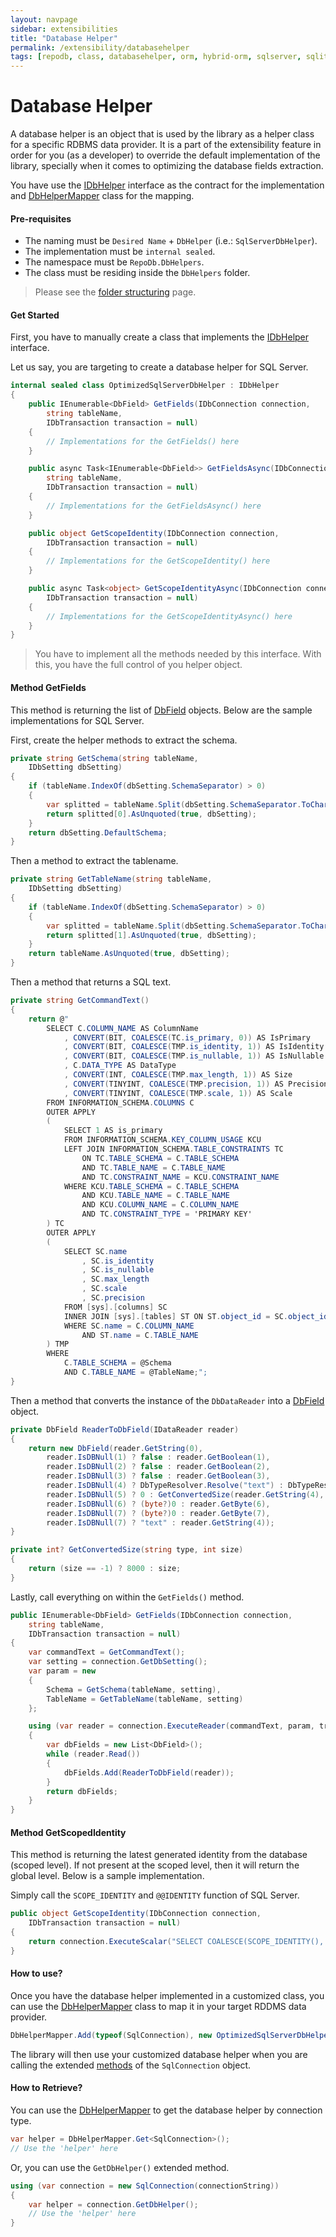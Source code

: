 ```yaml
---
layout: navpage
sidebar: extensibilities
title: "Database Helper"
permalink: /extensibility/databasehelper
tags: [repodb, class, databasehelper, orm, hybrid-orm, sqlserver, sqlite, mysql, postgresql]
---
```


# Database Helper

A database helper is an object that is used by the library as a helper class for a specific RDBMS data provider. It is a part of the extensibility feature in order for you (as a developer) to override the default implementation of the library, specially when it comes to optimizing the database fields extraction.

You have use the [IDbHelper](/interface/idbhelper) interface as the contract for the implementation and [DbHelperMapper](/mapper/dbhelpermapper) class for the mapping.

#### Pre-requisites

- The naming must be `Desired Name` + `DbHelper` (i.e.: `SqlServerDbHelper`).
- The implementation must be `internal sealed`.
- The namespace must be `RepoDb.DbHelpers`.
- The class must be residing inside the `DbHelpers` folder.

> Please see the [folder structuring](/extensibility/folderstructuring) page.

#### Get Started

First, you have to manually create a class that implements the [IDbHelper](/interface/idbhelper) interface.

Let us say, you are targeting to create a database helper for SQL Server.

```csharp
internal sealed class OptimizedSqlServerDbHelper : IDbHelper
{
    public IEnumerable<DbField> GetFields(IDbConnection connection,
        string tableName,
        IDbTransaction transaction = null)
    {
        // Implementations for the GetFields() here
    }

    public async Task<IEnumerable<DbField>> GetFieldsAsync(IDbConnection connection,
        string tableName,
        IDbTransaction transaction = null)
    {
        // Implementations for the GetFieldsAsync() here
    }

    public object GetScopeIdentity(IDbConnection connection,
        IDbTransaction transaction = null)
    {
        // Implementations for the GetScopeIdentity() here
    }

    public async Task<object> GetScopeIdentityAsync(IDbConnection connection,
        IDbTransaction transaction = null)
    {
        // Implementations for the GetScopeIdentityAsync() here
    }
}
```

> You have to implement all the methods needed by this interface. With this, you have the full control of you helper object.

#### Method GetFields

This method is returning the list of [DbField](/class/dbfield) objects. Below are the sample implementations for SQL Server.

First, create the helper methods to extract the schema.

```csharp
private string GetSchema(string tableName,
    IDbSetting dbSetting)
{
    if (tableName.IndexOf(dbSetting.SchemaSeparator) > 0)
    {
        var splitted = tableName.Split(dbSetting.SchemaSeparator.ToCharArray());
        return splitted[0].AsUnquoted(true, dbSetting);
    }
    return dbSetting.DefaultSchema;
}
```

Then a method to extract the tablename.

```csharp
private string GetTableName(string tableName,
    IDbSetting dbSetting)
{
    if (tableName.IndexOf(dbSetting.SchemaSeparator) > 0)
    {
        var splitted = tableName.Split(dbSetting.SchemaSeparator.ToCharArray());
        return splitted[1].AsUnquoted(true, dbSetting);
    }
    return tableName.AsUnquoted(true, dbSetting);
}
```

Then a method that returns a SQL text.

```csharp
private string GetCommandText()
{
    return @"
        SELECT C.COLUMN_NAME AS ColumnName
            , CONVERT(BIT, COALESCE(TC.is_primary, 0)) AS IsPrimary
            , CONVERT(BIT, COALESCE(TMP.is_identity, 1)) AS IsIdentity
            , CONVERT(BIT, COALESCE(TMP.is_nullable, 1)) AS IsNullable
            , C.DATA_TYPE AS DataType
            , CONVERT(INT, COALESCE(TMP.max_length, 1)) AS Size
            , CONVERT(TINYINT, COALESCE(TMP.precision, 1)) AS Precision
            , CONVERT(TINYINT, COALESCE(TMP.scale, 1)) AS Scale
        FROM INFORMATION_SCHEMA.COLUMNS C
        OUTER APPLY
        (
            SELECT 1 AS is_primary
            FROM INFORMATION_SCHEMA.KEY_COLUMN_USAGE KCU
            LEFT JOIN INFORMATION_SCHEMA.TABLE_CONSTRAINTS TC
                ON TC.TABLE_SCHEMA = C.TABLE_SCHEMA
                AND TC.TABLE_NAME = C.TABLE_NAME
                AND TC.CONSTRAINT_NAME = KCU.CONSTRAINT_NAME
            WHERE KCU.TABLE_SCHEMA = C.TABLE_SCHEMA
                AND KCU.TABLE_NAME = C.TABLE_NAME
                AND KCU.COLUMN_NAME = C.COLUMN_NAME
                AND TC.CONSTRAINT_TYPE = 'PRIMARY KEY'
        ) TC 
        OUTER APPLY
        (
            SELECT SC.name
                , SC.is_identity
                , SC.is_nullable
                , SC.max_length
                , SC.scale
                , SC.precision
            FROM [sys].[columns] SC
            INNER JOIN [sys].[tables] ST ON ST.object_id = SC.object_id
            WHERE SC.name = C.COLUMN_NAME
                AND ST.name = C.TABLE_NAME
        ) TMP
        WHERE
            C.TABLE_SCHEMA = @Schema
            AND C.TABLE_NAME = @TableName;";
}
```

Then a method that converts the instance of the `DbDataReader` into a [DbField](/class/dbfield) object.

```csharp
private DbField ReaderToDbField(IDataReader reader)
{
    return new DbField(reader.GetString(0),
        reader.IsDBNull(1) ? false : reader.GetBoolean(1),
        reader.IsDBNull(2) ? false : reader.GetBoolean(2),
        reader.IsDBNull(3) ? false : reader.GetBoolean(3),
        reader.IsDBNull(4) ? DbTypeResolver.Resolve("text") : DbTypeResolver.Resolve(reader.GetString(4)),
        reader.IsDBNull(5) ? 0 : GetConvertedSize(reader.GetString(4), reader.GetInt32(5)),
        reader.IsDBNull(6) ? (byte?)0 : reader.GetByte(6),
        reader.IsDBNull(7) ? (byte?)0 : reader.GetByte(7),
        reader.IsDBNull(7) ? "text" : reader.GetString(4));
}

private int? GetConvertedSize(string type, int size)
{
    return (size == -1) ? 8000 : size;
}
```

Lastly, call everything on within the `GetFields()` method.

```csharp
public IEnumerable<DbField> GetFields(IDbConnection connection,
    string tableName,
    IDbTransaction transaction = null)
{
    var commandText = GetCommandText();
    var setting = connection.GetDbSetting();
    var param = new
    {
        Schema = GetSchema(tableName, setting),
        TableName = GetTableName(tableName, setting)
    };

    using (var reader = connection.ExecuteReader(commandText, param, transaction: transaction))
    {
        var dbFields = new List<DbField>();
        while (reader.Read())
        {
            dbFields.Add(ReaderToDbField(reader));
        }
        return dbFields;
    }
}
```

#### Method GetScopedIdentity

This method is returning the latest generated identity from the database (scoped level). If not present at the scoped level, then it will return the global level. Below is a sample implementation.

Simply call the `SCOPE_IDENTITY` and `@@IDENTITY` function of SQL Server.

```csharp
public object GetScopeIdentity(IDbConnection connection,
    IDbTransaction transaction = null)
{
    return connection.ExecuteScalar("SELECT COALESCE(SCOPE_IDENTITY(), @@IDENTITY);");
}
```

#### How to use?

Once you have the database helper implemented in a customized class, you can use the [DbHelperMapper](/mapper/dbhelpermapper) class to map it in your target RDDMS data provider.

```csharp
DbHelperMapper.Add(typeof(SqlConnection), new OptimizedSqlServerDbHelper(), true);
```

The library will then use your customized database helper when you are calling the extended [methods](/docs#methods) of the `SqlConnection` object.

#### How to Retrieve?

You can use the [DbHelperMapper](/mapper/dbhelpermapper) to get the database helper by connection type.

```csharp
var helper = DbHelperMapper.Get<SqlConnection>();
// Use the 'helper' here
```

Or, you can use the `GetDbHelper()` extended method.

```csharp
using (var connection = new SqlConnection(connectionString))
{
    var helper = connection.GetDbHelper();
    // Use the 'helper' here
}
```